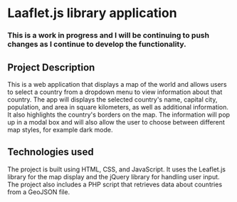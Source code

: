 # Laaflet.js library application

### This is a work in progress and I will be continuing to push changes as I continue to develop the functionality.

## Project Description

This is a web application that displays a map of the world and allows users to select a country from a dropdown menu to view information about that country. The app will displays the selected country's name, capital city, population, and area in square kilometers, as well as additional information. It also highlights the country's borders on the map. The information will pop up in a modal box and will also allow the user to choose between different map styles, for example dark mode.

## Technologies used 

The project is built using HTML, CSS, and JavaScript. It uses the Leaflet.js library for the map display and the jQuery library for handling user input. The project also includes a PHP script that retrieves data about countries from a GeoJSON file.
